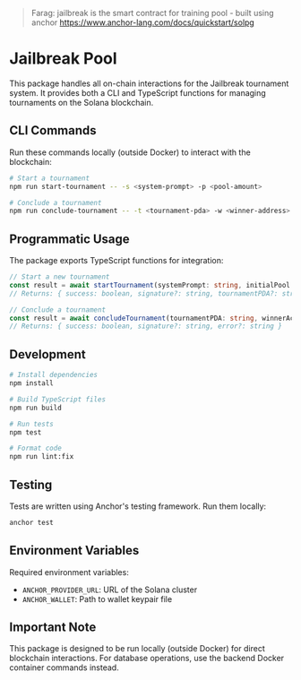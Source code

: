> Farag: jailbreak is the smart contract for training pool -  built using anchor https://www.anchor-lang.com/docs/quickstart/solpg

# Jailbreak Pool
This package handles all on-chain interactions for the Jailbreak tournament system. It provides both a CLI and TypeScript functions for managing tournaments on the Solana blockchain.

## CLI Commands

Run these commands locally (outside Docker) to interact with the blockchain:

```bash
# Start a tournament
npm run start-tournament -- -s <system-prompt> -p <pool-amount>

# Conclude a tournament
npm run conclude-tournament -- -t <tournament-pda> -w <winner-address>
```

## Programmatic Usage

The package exports TypeScript functions for integration:

```typescript
// Start a new tournament
const result = await startTournament(systemPrompt: string, initialPool: number);
// Returns: { success: boolean, signature?: string, tournamentPDA?: string, error?: string }

// Conclude a tournament
const result = await concludeTournament(tournamentPDA: string, winnerAccount: string);
// Returns: { success: boolean, signature?: string, error?: string }
```

## Development

```bash
# Install dependencies
npm install

# Build TypeScript files
npm run build

# Run tests
npm test

# Format code
npm run lint:fix
```

## Testing

Tests are written using Anchor's testing framework. Run them locally:

```bash
anchor test
```

## Environment Variables

Required environment variables:
- `ANCHOR_PROVIDER_URL`: URL of the Solana cluster
- `ANCHOR_WALLET`: Path to wallet keypair file

## Important Note

This package is designed to be run locally (outside Docker) for direct blockchain interactions. For database operations, use the backend Docker container commands instead.
